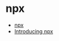 # npx


* [npx](https://www.npmjs.com/package/npx)
* [Introducing npx](https://medium.com/@maybekatz/introducing-npx-an-npm-package-runner-55f7d4bd282b)



